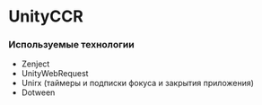 # UnityCCR

### Используемые технологии
+ Zenject
+ UnityWebRequest
+ Unirx (таймеры и подписки фокуса и закрытия приложения)
+ Dotween
